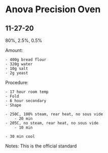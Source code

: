 # Anova Precision Oven

## 11-27-20
80%, 2.5%, 0.5%

Amount:
```
- 400g bread flour
- 320g water
- 10g salt
- 2g yeast
```

Procedure:
```
- 17 hour room temp
- Fold
- 6 hour secondary
- Shape

- 250C, 100% steam, rear heat, no sous vide
    - 20 min
- 205C, no steam, rear heat, no sous vide
    - 10 min

- 30 min cool
```

Notes:
This is the official standard
